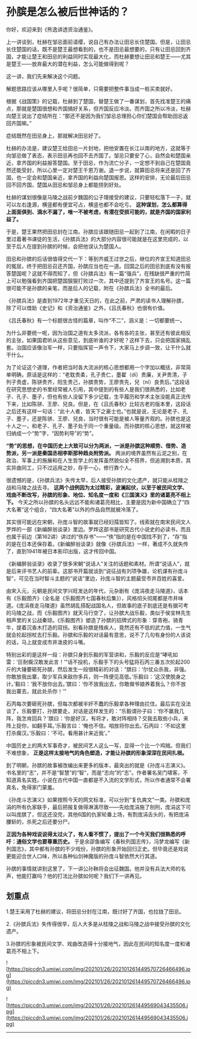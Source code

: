 # 孙膑是怎么被后世神话的？

你好，欢迎来到《熊逸讲透资治通鉴》。

上一讲谈到，杜赫在邹忌面前请缨，说自己有办法让田忌长住楚国。但是，让田忌长住楚国的话，既不是楚王最想看到的，也不是田忌最想要的，只有让田忌回到齐国，才能让楚王和田忌的利益同时实现最大化，而杜赫要想让田忌和楚王——尤其是楚王——放弃最大的潜在利益，怎么可能做得到呢？

这一讲，我们先来解决这个问题。

解题思路应该从哪里入手呢？很简单，只需要把整件事当成一桩买卖就好。

根据《战国策》的记载，杜赫到了楚国，替楚王做了一番谋划，首先找准楚王的痛点，那就是楚国很想和齐国搞好关系，但齐国反应冷淡。而齐国之所以冷淡，杜赫向楚王说出了症结所在：“那还不是因为我们邹忌总理担心你们楚国会帮助田忌返回齐国嘛。”

症结既然在田忌身上，那就解决田忌好了。

杜赫的办法是，建议楚王给田忌一片封地，把他安置在长江以南的地方，这就等于向邹忌做了表态，表示田忌再也回不去齐国了。邹忌只要安了心，自然会和楚国亲近，拿齐国的利益报答楚国。至于田忌，作为流亡分子，一定想不到自己在楚国竟然还能受封，所以心里一定对楚王千恩万谢。退一步说，就算田忌将来还是回了齐国，也一定会和楚国亲近，拿齐国的利益向楚国报恩。这样的安排，无论最后田忌回不回齐国，楚国从田忌和邹忌身上都能捞到好处。

杜赫的谋划很像是马陵之战前夕魏国的公子理接受的建议，只要轻松落下一子，就可以左右逢源，横竖都有便宜可占，横竖也都不会吃亏。 **这种谋划，怎么都算得上面面俱到、滴水不漏了，唯一不被考虑，有潜在受损可能的，就是齐国的国家利益了。**

于是，楚王果然把田忌封在江南。孙膑应该跟随田忌一起到了江南，在闲暇的日子里过着著书课徒的生活，《孙膑兵法》的大部分内容很可能就是在这里完成的，以至于后人在提到孙膑的时候，会把他误认为楚国人。

田忌和孙膑的后话很值得交代一下：等到齐威王过世之后，继位的齐宣王知道田忌的冤屈，终于把田忌召还齐国，孙膑应当也在一道。回国之后的田忌到底有没有报答楚国呢？这就不得而知了，但《孙膑兵法》有一篇“强兵”，在残缺很严重的竹简上可以勉强看到齐国把楚国狠狠打败过一次，其中还提到了齐宣王的名号。这一篇很可能不是孙膑的亲笔，而是后人的记载，附在《孙膑兵法》全书的最后。

《孙膑兵法》是直到1972年才重见天日的，在此之前，严肃的读书人理解孙膑，除了可以借助《史记》和《资治通鉴》之外，《吕氏春秋》也很有价值。

《吕氏春秋》有一个标题很古怪的篇章，叫作“不二”，涵义是：一切都要统一。

为什么非要统一呢，因为治国之道有太多流派，各有各的主张，甚至还有彼此相反的主张，如果国君听从这些意见，到底听谁的才好呢？这样下去，只会把国家搞乱套。治国应该像治军一样，只要指挥官一声令下，大家马上步调一致，让干什么就干什么。

为了论证这个道理，作者把当时各大流派的核心思想都用一个字加以概括，非常简单明确，原话是这样的：“老耽贵柔，孔子贵仁，墨翟（dí）贵廉，关尹贵清，子列子贵虚，陈骈贵齐，阳生贵己，孙膑贵势，王廖贵先，兒（ní）良贵后。”这段话在研究思想史的书里经常被人引用，其中提到的有些人是我们很熟悉的，比如老子、孔子、墨子，但也有些人没留下多少记载，生平履历和学术主张没能真正流传下来，比如陈骈、王廖、兒良。但是，在《吕氏春秋》比较古老的版本里，这段话之后还有这样一句话：“此十人者，皆天下之豪士也。”也就是说，无论是老子、孔子、墨子，还是陈骈、王廖、兒良，当时很有可能是被人等量齐观的。孙膑也是这十人之一，和老子、孔子、墨子处于同一个重量级。而孙膑的核心思想，就这样被归纳成一个“势”字，“因势利导”的“势”。

 **“势”的思想，在中国历史上大致可以分为两派，一派是孙膑这种顺势、借势、造势派，另一派是秦国丞相李斯那种趋炎附势派。** 两派的境界虽然有云泥之别，在政治、军事上的施展和在人生哲学上的发挥虽然貌似全不搭界，但追溯到本质，其实异曲同工，只不过运用之妙，存乎一心，修行靠个人。

很遗憾的是，《孙膑兵法》失传太早，后人接受孙膑的文化遗产，就只能从桂陵之战和马陵之战去寻。 **这两个战例因为太过精彩，波澜起伏，以至于被民间文学、戏曲不断改写，孙膑的形象、地位、知名度一度和《三国演义》里的诸葛亮不相上下。** 今天之所以孙膑的名头远远不能和诸葛亮相比，主要是因为新中国确立了“四大名著”这个组合，“四大名著”以外的作品自然就被冷落了。

其实很可能远在宋朝，孙庞斗智的故事就已经妇孺皆知了。线索就在南宋民间文人罗烨的一部《新编醉翁谈录》里边。罗烨这部书是研究古代小说史的必读书，而且也属于前边（第162讲）讲过的“佚存书”——“佚”指的是在中国找不到了，“存”指的是在日本还保存着。《新编醉翁谈录》就像《孙膑兵法》一样，著成不久就失传了，直到1941年被日本影印出版，这才传回中国。

《新编醉翁谈录》收录了很多宋朝“说话人”关注的话题和素材。所谓“说话人”，就是后来评书艺人的前辈。这部书开篇就谈到“说征战有刘项争雄，论机谋有孙庞斗智”，可见在当时智斗主题的“说话”里边，孙庞斗智的主题最受市井百姓的喜爱。

由宋入元，元朝是民间文学兴旺发达的年代，元杂剧有《庞涓夜走马陵道》，话本有《乐毅图齐》（全名是《乐毅图齐七国春秋后集》），风格彻头彻尾都是市井味道。《庞涓夜走马陵道》虽然胡乱搭配战国名人，但故事的底子到底还是有据可考的马陵之战，而《乐毅图齐》就天马行空了，让孙膑大战乐毅，类似于侯宝林先生相声里的关公战秦琼。《乐毅图齐》塑造了孙膑的招牌式的形象：穿青袍，骑青牛，提着沉香木打造的双拐。别看孙膑是残疾人，竟然还有不低的武力值，一生气就会抡起拐杖去打乐毅。孙膑和乐毅的对话最有意思，说不了几句有身份的人该说的话，马上就变成市井泼皮的斗嘴。

特别出彩的是这样一段：孙膑只身到乐毅的军营讲和，乐毅的反应是“哮吼如雷：‘叵耐瘸汉敢发此言！’”话不投机，乐毅手下的头号猛将石丙三番五次抡起200斤的大锤要砸死孙膑，然后发生一段很精彩的对话：“膑曰：‘尔仗众杀我，非强。你敢放我出寨，取少军兵来敌你多兵，则一阵便见高低。’乐毅曰：‘这汉使脱身之计。’毅曰：‘我不放你出去。’膑曰：‘你不放我出去，你敢做爷娘养着我么？你不放我出寨去，就此处杀你！’”

石丙每次要砸死孙膑，但每次都被半奸不蠢的乐毅拿各种理由拦住。最后实在没法谈了，乐毅要打，孙膑要走，对话是这样发生的：“乐毅谓孙子曰：‘你不赢我几阵，我怎肯回兵？’膑曰：‘你是好汉，有将才，敢对阵相持？交我去取些小兵，来阵上捉你，如翻手耳。’乐毅言曰：‘俺也不信。咱放将你出去。’石丙曰：‘不如这里打杀瘸汉。’乐毅曰：‘不可。看用甚计来近我’。”

中国历史上的两大军事奇才，被民间艺人这么一写，显得一个比一个鸡贼。但我们不难想象， **正是这样太接地气的角色塑造，才能让孙膑的形象深深在民间扎根。**

到了明朝，孙膑的故事被改编出来更多的版本，最突出的就是《孙庞斗志演义》。书名里的“志”，并不是“智慧”的“智”，而是“志向”的“志”。作者署名吴门啸客，不知道真名实姓。小说在古代中国一直都是不入流的文学形式，所以作者通常不会署真名，免得家门蒙羞。

《孙庞斗志演义》如果按照今天的网文标准，可以分到“复仇爽文”一类。孙膑和庞涓的所有仇家联手，最后把报复做得淋漓尽致——先给庞涓施了刖刑，庞涓这下可以叫庞膑了，但这还没完，其他6国的仇家轮番上场，有割庞涓舌头的，有把庞涓腰斩的，杀死之后还要分尸。

 **正因为各种戏说说得太过火了，有人看不惯了，提出了一个今天我们很熟悉的呼吁：通俗文学也要尊重历史。** 于是余邵鱼编写《春秋列国志传》，冯梦龙编写《新列国志》，其中都有孙膑的不少戏份，孙膑的形象开始回归正史。但毕竟还是戏说更能迎合世人口味，所以各种仙剑神魔版的孙庞斗智依然大行其道。

孙膑的事情就讲到这里了，下一讲公孙鞅将会出征魏国。他并没有兵法大师的名声，他能打赢吗？他的打法比孙膑如何呢？我们下一讲再见。

## 划重点

1.楚王采用了杜赫的建议，将田忌分封在江南，既讨好了齐国，也拉拢了田忌。

2.《孙膑兵法》失传得很早，后人大多是从桂陵之战和马陵之战中接受孙膑的文化遗产。

3.孙膑的形象被民间文学、戏曲改造得十分接地气，因此在民间的知名度一度和诸葛亮不相上下。

![https://piccdn3.umiwi.com/img/202101/26/202101261449570726466496.jpg](https://piccdn3.umiwi.com/img/202101/26/202101261449570726466496.jpg)

![https://piccdn3.umiwi.com/img/202101/26/202101261449569043435506.jpg](https://piccdn3.umiwi.com/img/202101/26/202101261449569043435506.jpg)

---
